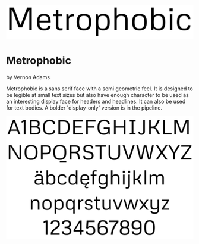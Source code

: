 ![Sample Image](documentation/image1.png)

# Metrophobic
by Vernon Adams

Metrophobic is a sans serif face with a semi geometric feel. It is designed to be legible at small text sizes but also have enough character to be used as an interesting display face for headers and headlines. It can also be used for text bodies. A bolder 'display-only' version is in the pipeline.

![Sample Image](documentation/image2.png)